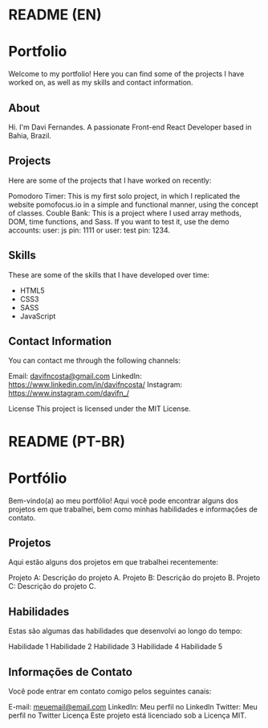 # README (EN)
# Portfolio
Welcome to my portfolio! Here you can find some of the projects I have worked on, as well as my skills and contact information.

## About
Hi. I'm Davi Fernandes. A passionate Front-end React Developer based in Bahia, Brazil. 

## Projects
Here are some of the projects that I have worked on recently:

Pomodoro Timer: This is my first solo project, in which I replicated the website pomofocus.io in a simple and functional manner, using the concept of classes.
Couble Bank: This is a project where I used array methods, DOM, time functions, and Sass. If you want to test it, use the demo accounts: user: js pin: 1111 or user: test pin: 1234.

## Skills
These are some of the skills that I have developed over time:

* HTML5
* CSS3
* SASS
* JavaScript

## Contact Information
You can contact me through the following channels:

Email: davifncosta@gmail.com
LinkedIn: https://www.linkedin.com/in/davifncosta/
Instagram: https://www.instagram.com/davifn_/

License
This project is licensed under the MIT License.

# README (PT-BR)
# Portfólio
Bem-vindo(a) ao meu portfólio! Aqui você pode encontrar alguns dos projetos em que trabalhei, bem como minhas habilidades e informações de contato.

## Projetos
Aqui estão alguns dos projetos em que trabalhei recentemente:

Projeto A: Descrição do projeto A.
Projeto B: Descrição do projeto B.
Projeto C: Descrição do projeto C.

## Habilidades
Estas são algumas das habilidades que desenvolvi ao longo do tempo:

Habilidade 1
Habilidade 2
Habilidade 3
Habilidade 4
Habilidade 5

## Informações de Contato
Você pode entrar em contato comigo pelos seguintes canais:

E-mail: meuemail@email.com
LinkedIn: Meu perfil no LinkedIn
Twitter: Meu perfil no Twitter
Licença
Este projeto está licenciado sob a Licença MIT.
